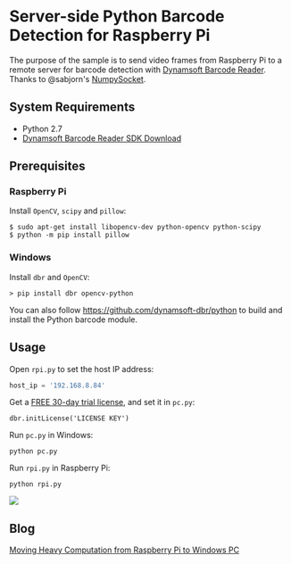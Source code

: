 # Server-side Python Barcode Detection for Raspberry Pi

The purpose of the sample is to send video frames from Raspberry Pi to a remote server for barcode detection with [Dynamsoft Barcode Reader](https://www.dynamsoft.com/Products/Dynamic-Barcode-Reader.aspx). Thanks to @sabjorn's [NumpySocket](https://github.com/sabjorn/NumpySocket).

## System Requirements

- Python 2.7
- [Dynamsoft Barcode Reader SDK Download](https://www.dynamsoft.com/Downloads/Dynamic-Barcode-Reader-Download.aspx)


## Prerequisites

### Raspberry Pi

Install `OpenCV`, `scipy` and `pillow`:

```
$ sudo apt-get install libopencv-dev python-opencv python-scipy
$ python -m pip install pillow
```

### Windows

Install `dbr` and `OpenCV`:

```
> pip install dbr opencv-python
```

You can also follow https://github.com/dynamsoft-dbr/python to build and install the Python barcode module.

## Usage
Open `rpi.py` to set the host IP address:

```py
host_ip = '192.168.8.84' 
```

Get a [FREE 30-day trial license](https://www.dynamsoft.com/CustomerPortal/Portal/Triallicense.aspx), and set it in `pc.py`:

```
dbr.initLicense('LICENSE KEY')
```

Run `pc.py` in Windows:

```
python pc.py
```

Run `rpi.py` in Raspberry Pi:

```
python rpi.py
```

<kbd><img src="https://www.codepool.biz/wp-content/uploads/2019/03/raspberry-pi-barcode-detection.PNG">
  
## Blog
[Moving Heavy Computation from Raspberry Pi to Windows PC](https://www.codepool.biz/raspberry-pi-barcode-heavy-computation-windows.html)
